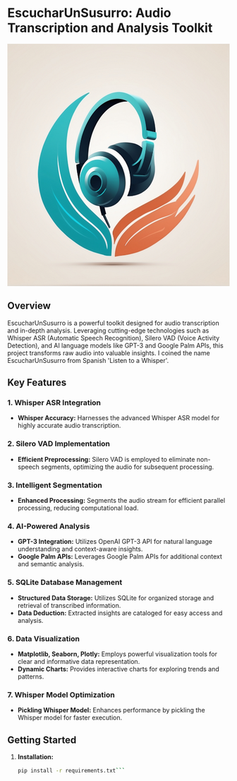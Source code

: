# EscucharUnSusurro: Audio Transcription and Analysis Toolkit

![EscucharUnSusurro Logo](EscucharUnSusurro/susurro/logo.jpg)

## Overview

EscucharUnSusurro is a powerful toolkit designed for audio transcription and in-depth analysis. Leveraging cutting-edge technologies such as Whisper ASR (Automatic Speech Recognition), Silero VAD (Voice Activity Detection), and AI language models like GPT-3 and Google Palm APIs, this project transforms raw audio into valuable insights. I coined the name EscucharUnSusurro from Spanish 'Listen to a Whisper'.

## Key Features

### 1. Whisper ASR Integration

- **Whisper Accuracy:** Harnesses the advanced Whisper ASR model for highly accurate audio transcription.
  
### 2. Silero VAD Implementation

- **Efficient Preprocessing:** Silero VAD is employed to eliminate non-speech segments, optimizing the audio for subsequent processing.

### 3. Intelligent Segmentation

- **Enhanced Processing:** Segments the audio stream for efficient parallel processing, reducing computational load.

### 4. AI-Powered Analysis

- **GPT-3 Integration:** Utilizes OpenAI GPT-3 API for natural language understanding and context-aware insights.
- **Google Palm APIs:** Leverages Google Palm APIs for additional context and semantic analysis.

### 5. SQLite Database Management

- **Structured Data Storage:** Utilizes SQLite for organized storage and retrieval of transcribed information.
- **Data Deduction:** Extracted insights are cataloged for easy access and analysis.

### 6. Data Visualization

- **Matplotlib, Seaborn, Plotly:** Employs powerful visualization tools for clear and informative data representation.
- **Dynamic Charts:** Provides interactive charts for exploring trends and patterns.

### 7. Whisper Model Optimization

- **Pickling Whisper Model:** Enhances performance by pickling the Whisper model for faster execution.

## Getting Started

1. **Installation:**
   ```bash
   pip install -r requirements.txt```




